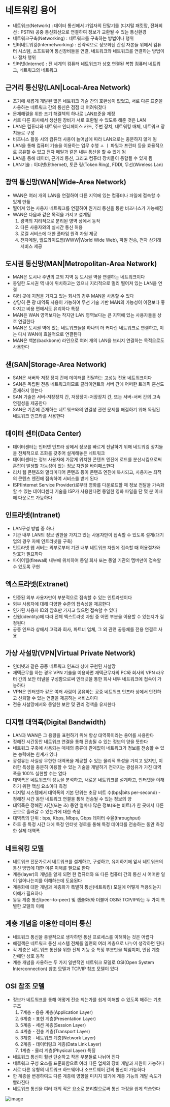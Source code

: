 네트워킹 용어
=============
 + 네트워크(Network) : 데이터 통신에서 가입자의 단말기를 (디지털 패킷망, 전화회선 : PSTN) 공중 통신회선으로 연결하여 정보가 교환될 수 있는 통신환경
 + 네트워크구축(Networking) : 네트워크를 구축하는 방법이나 행위
 + 인터네트워킹(Internetworking) : 전략적으로 정보화된 간접 자본들 위에서 컴퓨터 시스템, 소프트웨어 통신장비들을 연결, 네트워크와 네트워크를 연결하는 방법이나 절차 행위
 + 인터넷(Internet) : 전 세계의 컴퓨터 네트워크가 상호 연결된 복합 컴퓨터 네트워크, 네트워크의 네트워크

근거리 통신망(LAN|Local-Area Network)
-------------
 - 초기에 새롭게 개발된 많은 네트워크 기술 간의 호환성이 없었고, 서로 다른 표준을 사용하는 네트워크 간의 통신은 점점 더 어려워졌다
 - 문제해결을 위한 초기 해결책의 하나로 LAN표준을 제정
 - 서로 다른 회사에서 생산된 장비가 서로 호환될 수 있도록 해준 것은 LAN
 - LAN은 컴퓨터와 네트워크 인터페이스 카드, 주변 장치, 네트워킹 매체, 네트워크 장치들로 구성
 - 비즈니스 활동 시의 컴퓨터 사용이 늘어남에 따라 LAN으로는 충분하지 않게 됨
 - LAN을 통해 컴퓨터 기술을 이용하는 업무 수행 ㅅ ㅣ 파일과 프린터 등을 효율적으로 공유할 수 있고 전자 메일과 같은 내부 통신을 할 수 있게 됨
 - LAN을 통해 데이터, 근거리 통신, 그리고 컴퓨터 장치들이 통합될 수 있게 됨
 - LAN기술 : 이더넷(Ethernet), 토큰 링(Token Ring), FDDI, 무선(Wireless Lan)

광역 통신망(WAN|Wide-Area Network)
-----------
 - WAN은 여러 개의 LAN을 연결하여 다른 지역에 있는 컴퓨터나 파일에 접속할 수 있게 만듦
 - 떨어져 있는 사용자 네트워크를 연결하여 원거리 통신을 통한 비즈니스가 가능해짐
 - WAN은 다음과 같은 목적을 가지고 설계됨
      1. 광역의 지리적으로 분리된 영역 상에서 동작
      2. 다른 사용자와의 실시간 통신 허용
      3. 로컬 서비스에 대한 풀타임 원격 자원 제공
      4. 전자메일, 월드와이드웹(WWW|World Wide Web), 파일 전송, 전자 상거래 서비스 제공

도시권 통신망(MAN|Metropolitan-Area Network)
-------------
 - MAN은 도시나 주변의 교외 지역 등 도시권 역을 연결하는 네트워크이다
 - 동일한 도시권 역 내에 위치하고는 있으니 지리적으로 멀리 떨어져 있는 LAN을 연결
 - 여러 곳에 지점을 가지고 있는 회사의 경우 MAN을 사용할 수 있다
 - 상당히 큰 광 대역폭 사용이 가능하여 무선 기술 기반 MAN의 가능성이 이전보다 좋아지고 비용 면에서도 유리하다
특징
 - MAN은 WAN 영역보다는 작지만 LAN 영역보다는 큰 지역에 있는 사용자들을 상호 연결한다
 - MAN은 도시권 역에 있는 네트워크들을 하나의 더 커다란 네트워크로 연결하고, 이는 다시 WAN에 효율적으로 연결된다
 - MAN은 백본(backbone) 라인으로 여러 개의 LAN을 브리지 연결하는 목적으로도 사용한다

샌(SAN|Storage-Area Network)
--
 - SAN은 서버와 저장 장치 간에 데이터를 전달하는 고성능 전용 네트워크이다
 - SAN은 독립된 전용 네트워크이므로 클라이언트와 서버 간에 어떠한 트래픽 혼선도 존재하지 않는다
 - SAN 기술은 서버-저장장치 간, 저장장치-저장장치 간, 또는 서버-서버 간의 고속 연결성을 제공한다
 - SAN은 기존에 존재하는 네트워크와의 연결성 관련 문제를 해결하기 위해 독립된 네트워크 인프라를 사용한다

데이터 센터(Data Center)
-----------
 - 데이터센터는 인터넷 인프라 상에서 정보를 빠르게 전달하기 위해 네트워킹 장치들을 전체적으로 조화를 갖추어 설계해놓은 네트워크
 - 데이터센터는 정보 사용자에 가깝게 위치한 콘텐츠 엔진에 로드를 분산시킴으로써 혼잡이 발생할 가능성이 있는 정보 자원을 바이패스한다
 - 리치 웹 콘텐츠와 멀티미디어 콘텐츠 등이 콘텐츠 엔진에 복사되고, 사용자는 최적의 콘텐츠 엔진에 접속하여 서비스를 받게 된다
 - ISP(Internet Service Provider)로부터 영화를 다운로드할 때 정보 전달을 가속화할 수 있는 데이터센터 기술을 ISP가 사용한다면 동일한 영화 파일을 단 몇 분 이내에 다운로드 가능하다

인트라넷(Intranet)
--------
 - LAN구성 방법 중 하나
 - 기관 내부 LAN의 정보 권한을 가지고 있는 사용자만이 접속할 수 있도록 설계(대기업의 경우 자체 인트라넷을 구축)
 - 인트라넷 웹 서버는 외부로부터 기관 내부 네트워크 자원에 접속할 때 허용절차와 암호가 필요하다
 - 파이어월(firewall) 내부에 위치하여 동일 회사 또는 동일 기관의 멤버만이 접속할 수 있도록 구현

엑스트라넷(Extranet)
----------
 - 인증된 외부 사용자만이 부분적으로 접속할 수 있는 인트라넷이다
 - 외부 사용자에 대해 다양한 수준의 접속성을 제공한다
 - 인가된 사용자 ID와 암호만 가지고 있으면 접속할 수 있다
 - 신원(identity)에 따라 전체 엑스트라넷 자원 중 어떤 부분을 이용할 수 있는지가 결정된다
 - 공중 인프라 상에서 고객과 회사, 파트너 업체, 그 외 관련 공동체를 전용 연결로 사용

가상 사설망(VPN|Virtual Private Network)
-----------
 - 인터넷과 같은 공중 네트워크 인프라 상에 구현된 사설망
 - 재택근무를 하는 경우 VPN 기술을 이용하면 재택근무자의 PC와 회사의 VPN 라우터 간의 보안 터널을 구성함으로써 인터넷을 통한 회사 내부 네트워크에 접속이 가능하다
 - VPN은 인터넷과 같은 여러 사람이 공유하는 공중 네트워크 인프라 상에서 안전하고 신뢰할 수 있는 연결을 제공하는 서비스이다
 - 전용 사설망에서와 동일한 보안 및 관리 정책을 유지한다

디지털 대역폭(Digital Bandwidth)
-------------
 - LAN과 WAN은 그 용량을 표현하기 위해 항상 대역폭이라는 용어를 사용한다
 - 정해진 시간동안 네트워크 연결을 통해 전송될 수 있는 정보의 양을 뜻한다
 - 네트워크 구축에 사용되는 매체의 종류에 관계없이 네트워크가 정보를 전송할 수 있는 능력에는 한계가 있다
 - 광섬유는 사실상 무한한 대역폭을 제공할 수 있는 물리적 특성을 가지고 있지만, 이러한 특성을 충분히 이용할 수 있는 기술을 개발하기 전까지는 광섬유가 가진 대역폭을 100% 실현할 수는 없다
 - 대역폭은 네트워크의 성능을 분석하고, 새로운 네트워크를 설계하고, 인터넷을 이해하기 위한 핵심 요소이다
측정 
 - 디지털 시스템에서 대역폭의 기본 단위는 초당 비트 수(bps|bits per-second) - 정해진 시간 동안 네트워크 연결을 통해 전송될 수 있는 정보의 양
 - 대역폭은 정해진 시간(또는 초) 동안 얼마나 많은 정보(또는 비트)가 한 곳에서 다른 곳으로 흘러갈 수 있는가에 대한 측정
 - 대역폭의 단위 : bps, Kbps, Mbps, Gbps
데이터 수율(throughput)
 - 하루 중 특정 시간 대에 특정 인터넷 경로를 통해 특정 데이터를 전송하는 동안 측정한 실제 대역폭

네트워킹 모델
-------------
 - 네트워크 전문가로서 네트워크를 설계하고, 구성하고, 유지하기에 앞서 네트워크의 통신 방법에 대한 이론 이해를 필요로 한다
 - 계층(layer)의 개념을 알게 되면 한 컴퓨터와 또 다른 컴퓨터 간의 통신 시 어떠한 일이 일어나는지를 이해하는데 도움된다
 - 계층화에 대한 개념과 계층화가 특별히 통신(네트워킹) 모델에 어떻게 적용되는지 이해가 필요하다
 - 동등 계층 통신(peer-to-peer) 및 캡슐화(와 더불어 OSI와 TCP/IP라는 두 가지 특별한 모델의 이해

계층 개념을 이용한 데이터 통신
-----------------------------
 - 네트워크 통신을 총괄적으로 생각하면 통신 프로세스를 이해하는 것은 어렵다
 - 해결책은 네트워크 통신 시스템 전체를 일련의 여러 계층으로 나누어 생각하면 된다
 - 각 계층은 네트워크 통신을 위한 전체 기능 중 특정 부분만을 책임지며, 인접 계층 간에만 상호 동작
 - 계층 개념을 사용하는 두 가지 일반적인 네트워크 모델로 OSI(Open System Interconnection) 참조 모델과 TCP/IP 참조 모델이 있다

OSI 참조 모델
-------------
 - 정보가 네트워크를 통해 어떻게 전송 되는가를 쉽게 이해할 수 있도록 해주는 기초 구조
    1. 7계층 - 응용 계층(Application Layer)
    2. 6계층 - 표현 계층(Presentation Layer)
    3. 5계층 - 세션 계층(Session Layer)
    4. 4계층 - 전송 계층(Transport Layer)
    5. 3계층 - 네트워크 계층(Network Layer)
    6. 2계층 - 데이터링크 계층(Data Link Layer)
    7. 1계층 - 물리 계층(Physical Layer)
특징
 - 네트워크 통신이 훨씬 단순하고 작은 부분들로 나뉘어 진다
 - 네트워크 구성 요소를 표준화함으로 여러 다른 업체의 장비 개발과 지원이 가능하다
 - 서로 다른 유형의 네트워크 하드웨어나 소프트웨어 간의 통신이 가능하다
 - 한 계층을 변경하여도 다른 계층에 영향을 미치지 않기에 계층 기능의 개발 속도가 빨라진다
 - 네트워크 통신을 여러 개의 작은 요소로 분리함으로써 통신 과정을 쉽게 학습한다

![image](https://user-images.githubusercontent.com/83113444/163539043-613ce5a5-f910-4c9f-a525-2a9a341d1b94.png)







